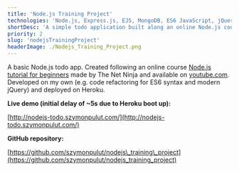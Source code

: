 ```yaml
---
title: 'Node.js Training Project'
technologies: 'Node.js, Express.js, EJS, MongoDB, ES6 JavaScript, jQuery'
shortDesc: 'A simple todo application built along an online Node.js course for beginners.'
priority: 2
slug: 'nodejsTrainingProject'
headerImage: ./Nodejs_Training_Project.png
---
```


A basic Node.js todo app. Created following an online course [Node.js tutorial for beginners](https://www.youtube.com/playlist?list=PL4cUxeGkcC9gcy9lrvMJ75z9maRw4byYp) made by The Net Ninja and available on [youtube.com](https://www.youtube.com/). Developed on my own (e.g. code refactoring for ES6 syntax and modern jQuery) and deployed on Heroku.

**Live demo (initial delay of ~5s due to Heroku boot up):**

[http://nodejs-todo.szymonpulut.com/](http://nodejs-todo.szymonpulut.com/)

**GitHub repository:**

[https://github.com/szymonpulut/nodejs\_training\_project](https://github.com/szymonpulut/nodejs_training_project)

